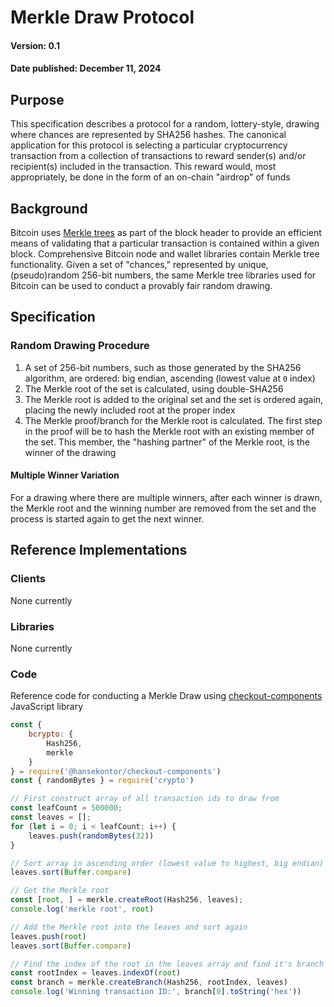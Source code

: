 # Merkle Draw Protocol

#### Version: 0.1
#### Date published: December 11, 2024

## Purpose

This specification describes a protocol for a random, lottery-style, drawing where chances are represented by SHA256 hashes. The canonical application for this protocol is selecting a particular cryptocurrency transaction from a collection of transactions to reward sender(s) and/or recipient(s) included in the transaction. This reward would, most appropriately, be done in the form of an on-chain "airdrop" of funds

## Background

Bitcoin uses [Merkle trees](https://en.wikipedia.org/wiki/Merkle_tree) as part of the block header to provide an efficient means of validating that a particular transaction is contained within a given block. Comprehensive Bitcoin node and wallet libraries contain Merkle tree functionality. Given a set of "chances," represented by unique, (pseudo)random 256-bit numbers, the same Merkle tree libraries used for Bitcoin can be used to conduct a provably fair random drawing.

## Specification

### Random Drawing Procedure

1. A set of 256-bit numbers, such as those generated by the SHA256 algorithm, are ordered: big endian, ascending (lowest value at `0` index)
2. The Merkle root of the set is calculated, using double-SHA256
3. The Merkle root is added to the original set and the set is ordered again, placing the newly included root at the proper index
4. The Merkle proof/branch for the Merkle root is calculated. The first step in the proof will be to hash the Merkle root with an existing member of the set. This member, the "hashing partner" of the Merkle root, is the winner of the drawing

#### Multiple Winner Variation

For a drawing where there are multiple winners, after each winner is drawn, the Merkle root and the winning number are removed from the set and the process is started again to get the next winner.

## Reference Implementations

### Clients
None currently

### Libraries
None currently

### Code

Reference code for conducting a Merkle Draw using [checkout-components](https://github.com/hansekontor/checkout-components) JavaScript library

```js
const { 
    bcrypto: {
        Hash256,
        merkle 
    }
} = require('@hansekontor/checkout-components')
const { randomBytes } = require('crypto')

// First construct array of all transaction ids to draw from
const leafCount = 500000;
const leaves = [];
for (let i = 0; i < leafCount; i++) {
    leaves.push(randomBytes(32))
}

// Sort array in ascending order (lowest value to highest, big endian)
leaves.sort(Buffer.compare)

// Get the Merkle root
const [root, ] = merkle.createRoot(Hash256, leaves);
console.log('merkle root', root)

// Add the Merkle root into the leaves and sort again
leaves.push(root)
leaves.sort(Buffer.compare)

// Find the index of the root in the leaves array and find it's branch partner... the winner
const rootIndex = leaves.indexOf(root)
const branch = merkle.createBranch(Hash256, rootIndex, leaves)
console.log('Winning transaction ID:', branch[0].toString('hex'))

```
